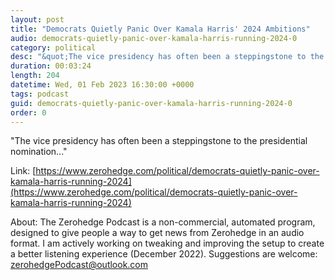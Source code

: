 ```yaml
---
layout: post
title: "Democrats Quietly Panic Over Kamala Harris' 2024 Ambitions"
audio: democrats-quietly-panic-over-kamala-harris-running-2024-0
category: political
desc: "&quot;The vice presidency has often been a steppingstone to the presidential nomination...&quot;"
duration: 00:03:24
length: 204
datetime: Wed, 01 Feb 2023 16:30:00 +0000
tags: podcast
guid: democrats-quietly-panic-over-kamala-harris-running-2024-0
order: 0
---
```

&quot;The vice presidency has often been a steppingstone to the presidential nomination...&quot;

Link: [https://www.zerohedge.com/political/democrats-quietly-panic-over-kamala-harris-running-2024](https://www.zerohedge.com/political/democrats-quietly-panic-over-kamala-harris-running-2024)

About: The Zerohedge Podcast is a non-commercial, automated program, designed to give people a way to get news from Zerohedge in an audio format.  I am actively working on tweaking and improving the setup to create a better listening experience (December 2022).  Suggestions are welcome: [zerohedgePodcast@outlook.com](mailto:zerohedgePodcast@outlook.com)